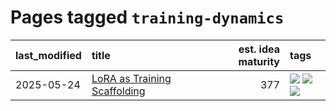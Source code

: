 # Pages tagged `training-dynamics`

|last_modified|title|est. idea maturity|tags
|:---|:---|---:|:---|
|2025-05-24|[LoRA as Training Scaffolding](../lora-scaffolding.md)|377|[![](https://img.shields.io/badge/tag-experimental-7c795e)](../tags/experimental.md) [![](https://img.shields.io/badge/tag-learning-theory-b443ff)](../tags/learning-theory.md) [![](https://img.shields.io/badge/tag-training-dynamics-37db7)](../tags/training-dynamics.md)|